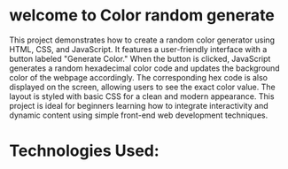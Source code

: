 # welcome to Color random generate

This project demonstrates how to create a random color generator using HTML, CSS, and JavaScript. It features a user-friendly interface with a button labeled "Generate Color." When the button is clicked, JavaScript generates a random hexadecimal color code and updates the background color of the webpage accordingly. The corresponding hex code is also displayed on the screen, allowing users to see the exact color value. The layout is styled with basic CSS for a clean and modern appearance. This project is ideal for beginners learning how to integrate interactivity and dynamic content using simple front-end web development techniques.

  # Technologies Used:
  

